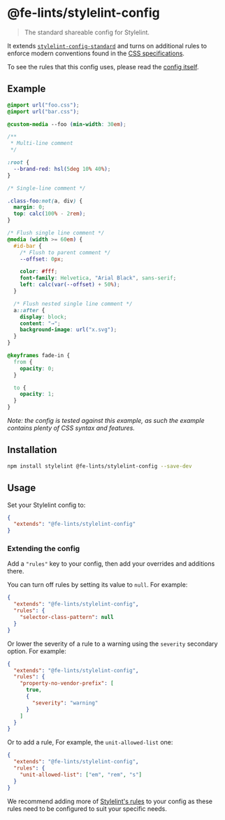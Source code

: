 # @fe-lints/stylelint-config

> The standard shareable config for Stylelint.

It extends [`stylelint-config-standard`](https://github.com/stylelint/stylelint-config-standard) and turns on additional rules to enforce modern conventions found in the [CSS specifications](https://www.w3.org/Style/CSS/current-work).

To see the rules that this config uses, please read the [config itself](./index.js).

## Example

```css
@import url("foo.css");
@import url("bar.css");

@custom-media --foo (min-width: 30em);

/**
 * Multi-line comment
 */

:root {
  --brand-red: hsl(5deg 10% 40%);
}

/* Single-line comment */

.class-foo:not(a, div) {
  margin: 0;
  top: calc(100% - 2rem);
}

/* Flush single line comment */
@media (width >= 60em) {
  #id-bar {
    /* Flush to parent comment */
    --offset: 0px;

    color: #fff;
    font-family: Helvetica, "Arial Black", sans-serif;
    left: calc(var(--offset) + 50%);
  }

  /* Flush nested single line comment */
  a::after {
    display: block;
    content: "→";
    background-image: url("x.svg");
  }
}

@keyframes fade-in {
  from {
    opacity: 0;
  }

  to {
    opacity: 1;
  }
}
```

_Note: the config is tested against this example, as such the example contains plenty of CSS syntax and features._

## Installation

```bash
npm install stylelint @fe-lints/stylelint-config --save-dev
```

## Usage

Set your Stylelint config to:

```json
{
  "extends": "@fe-lints/stylelint-config"
}
```

### Extending the config

Add a `"rules"` key to your config, then add your overrides and additions there.

You can turn off rules by setting its value to `null`. For example:

```json
{
  "extends": "@fe-lints/stylelint-config",
  "rules": {
    "selector-class-pattern": null
  }
}
```

Or lower the severity of a rule to a warning using the `severity` secondary option. For example:

```json
{
  "extends": "@fe-lints/stylelint-config",
  "rules": {
    "property-no-vendor-prefix": [
      true,
      {
        "severity": "warning"
      }
    ]
  }
}
```

Or to add a rule, For example, the `unit-allowed-list` one:

```json
{
  "extends": "@fe-lints/stylelint-config",
  "rules": {
    "unit-allowed-list": ["em", "rem", "s"]
  }
}
```

We recommend adding more of [Stylelint's rules](https://stylelint.io/user-guide/rules/) to your config as these rules need to be configured to suit your specific needs.
